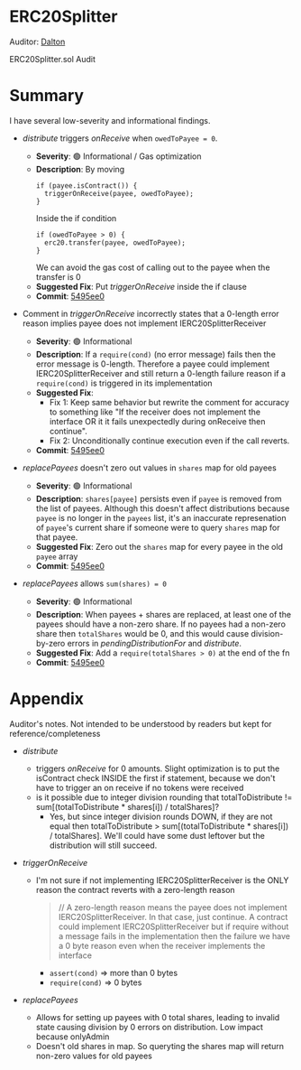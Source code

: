 # ERC20Splitter
Auditor: [Dalton](https://github.com/daltyboy11)

ERC20Splitter.sol Audit

# Summary

I have several low-severity and informational findings.

* _distribute_ triggers _onReceive_ when `owedToPayee = 0`.
  * **Severity**: 🟢 Informational / Gas optimization
  * **Description**: By moving
    ```
    if (payee.isContract()) {
      triggerOnReceive(payee, owedToPayee);
    }
    ```
    Inside the if condition
    ```
    if (owedToPayee > 0) {
      erc20.transfer(payee, owedToPayee);
    }
    ```
    We can avoid the gas cost of calling out to the payee when the transfer is 0
  * **Suggested Fix**: Put _triggerOnReceive_ inside the if clause
  * **Commit**: [5495ee0](https://github.com/warbler-labs/mono/pull/1069/commits/5495ee01daa5e24b86a32a3be2dea71c5b83db61)

* Comment in _triggerOnReceive_ incorrectly states that a 0-length error reason implies payee does not implement IERC20SplitterReceiver
  * **Severity**: 🟢 Informational
  * **Description**: If a `require(cond)` (no error message) fails then the error message is 0-length. Therefore a payee
  could implement IERC20SplitterReceiver and still return a 0-length failure reason if a `require(cond)` is triggered in
  its implementation
  * **Suggested Fix**:
    * Fix 1: Keep same behavior but rewrite the comment for accuracy to something like "If the receiver does not implement the interface
    OR it it fails unexpectedly during onReceive then continue".
    * Fix 2: Unconditionally continue execution even if the call reverts.
  * **Commit**: [5495ee0](https://github.com/warbler-labs/mono/pull/1069/commits/5495ee01daa5e24b86a32a3be2dea71c5b83db61)

* _replacePayees_ doesn't zero out values in `shares` map for old payees
  * **Severity**: 🟢 Informational
  * **Description**: `shares[payee]` persists even if `payee` is removed from the list of payees. Although this doesn't affect
  distributions because `payee` is no longer in the `payees` list, it's an inaccurate represenation of `payee`'s current share
  if someone were to query `shares` map for that payee.
  * **Suggested Fix**: Zero out the `shares` map for every payee in the old `payee` array
  * **Commit**: [5495ee0](https://github.com/warbler-labs/mono/pull/1069/commits/5495ee01daa5e24b86a32a3be2dea71c5b83db61)

* _replacePayees_ allows `sum(shares) = 0`
  * **Severity**: 🟢 Informational
  * **Description**: When payees + shares are replaced, at least one of the payees should have a non-zero share. If no payees
  had a non-zero share then `totalShares` would be 0, and this would cause division-by-zero errors in _pendingDistributionFor_
  and _distribute_.
  * **Suggested Fix**: Add a `require(totalShares > 0)` at the end of the fn
  * **Commit**: [5495ee0](https://github.com/warbler-labs/mono/pull/1069/commits/5495ee01daa5e24b86a32a3be2dea71c5b83db61)

# Appendix
Auditor's notes. Not intended to be understood by readers but kept for reference/completeness

- _distribute_
  - triggers _onReceive_ for 0 amounts. Slight optimization is to put the isContract check
    INSIDE the first if statement, because we don't have to trigger an on receive if no
    tokens were received
  - is it possible due to integer division rounding that totalToDistribute != sum[(totalToDistribute * shares[i]) / totalShares]?
    - Yes, but since integer division rounds DOWN, if they are not equal then totalToDistribute > sum[(totalToDistribute * shares[i]) / totalShares].
      We'll could have some dust leftover but the distribution will still succeed.

- _triggerOnReceive_
  - I'm not sure if not implementing IERC20SplitterReceiver is the ONLY reason the contract reverts
    with a zero-length reason
    > // A zero-length reason means the payee does not implement IERC20SplitterReceiver. In that case, just continue.
    A contract could implement IERC20SplitterReceiver but if require without a message fails in the implementation
    then the failure we have a 0 byte reason even when the receiver implements the interface
      * `assert(cond)` => more than 0 bytes
      * `require(cond)` => 0 bytes

- _replacePayees_
  - Allows for setting up payees with 0 total shares, leading to invalid state causing division by 0 errors on distribution.
    Low impact because onlyAdmin
  - Doesn't old shares in map. So queryting the shares map will return non-zero values for old payees